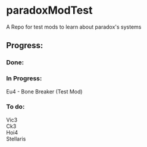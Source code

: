 # paradoxModTest
A Repo for test mods to learn about paradox's systems
## Progress:
### Done:
### In Progress:
Eu4 - Bone Breaker (Test Mod)

### To do:
Vic3 <br>
Ck3 <br>
Hoi4 <br>
Stellaris <br>
